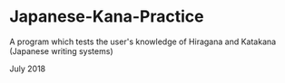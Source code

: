# Japanese-Kana-Practice
A program which tests the user's knowledge of Hiragana and Katakana (Japanese writing systems)

July 2018
